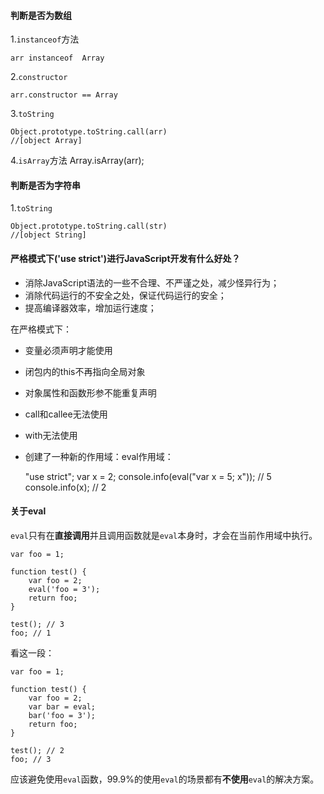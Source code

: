 #### 判断是否为数组
1.`instanceof`方法

    arr instanceof  Array
2.`constructor`

    arr.constructor == Array
3.`toString`

    Object.prototype.toString.call(arr)
    //[object Array]

4.`isArray`方法
    Array.isArray(arr);

#### 判断是否为字符串
1.`toString`

    Object.prototype.toString.call(str)
    //[object String]
    
#### 严格模式下('use strict')进行JavaScript开发有什么好处？

- 消除JavaScript语法的一些不合理、不严谨之处，减少怪异行为；
- 消除代码运行的不安全之处，保证代码运行的安全；
- 提高编译器效率，增加运行速度；

在严格模式下：

- 变量必须声明才能使用
- 闭包内的this不再指向全局对象
- 对象属性和函数形参不能重复声明
- call和callee无法使用
- with无法使用
- 创建了一种新的作用域：eval作用域：


    "use strict";
    var x = 2;
    console.info(eval("var x = 5; x")); // 5
    console.info(x); // 2


#### 关于eval

`eval`只有在**直接调用**并且调用函数就是`eval`本身时，才会在当前作用域中执行。

    var foo = 1;
    
    function test() {
        var foo = 2;
        eval('foo = 3');
        return foo;
    }
    
    test(); // 3
    foo; // 1
看这一段：

    var foo = 1;
    
    function test() {
        var foo = 2;
        var bar = eval;
        bar('foo = 3');
        return foo;
    }
    
    test(); // 2
    foo; // 3
应该避免使用`eval`函数，99.9%的使用`eval`的场景都有**不使用**`eval`的解决方案。